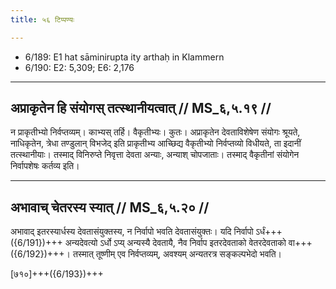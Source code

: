 ```yaml
---
title: ५६ टिप्पण्यः

---
```

- 6/189: E1 hat sāminirupta ity arthaḥ in Klammern
- 6/190: E2: 5,309; E6: 2,176

____________________________________________


## अप्राकृतेन हि संयोगस् तत्स्थानीयत्वात् // MS_६,५.१९ //

न प्राकृतीभ्यो निर्वप्तव्यम्। काभ्यस् तर्हि। वैकृतीभ्यः। कुतः। अप्राकृतेन देवताविशेषेण संयोगः श्रूयते, नाधिकृतेन, त्रेधा तण्डुलान् विभजेद् इति प्राकृतीभ्य आच्छिद्य वैकृतीभ्यो निर्वप्तव्यो विधीयते, ता इदानीं तत्स्थानीयाः।
तस्माद् विनिरुप्ते निवृत्ता देवता अन्याः, अन्याश् चोपजाताः। तस्माद् वैकृतीनां संयोगेन निर्वापशेषः कर्तव्य इति।


____________________________________________


## अभावाच् चेतरस्य स्यात् // MS_६,५.२० //

अभावाद् इतरस्यार्धस्य देवतासंयुक्तस्य, न निर्वापो भवति देवतासंयुक्तः। यदि निर्वापो ऽर्धं+++({6/191})+++ अन्यदेवत्यो ऽर्धो ऽप्य् अन्यस्यै देवतायै, नैव निर्वाप इतरदेवताको वेतरदेवताको वा+++({6/192})+++। तस्मात् तूष्णीम् एव निर्वप्तव्यम्, अवश्यम् अन्यतरत्र सङ्कल्पभेदो भवति।

[७१०]+++({6/193})+++